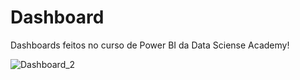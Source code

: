 # Dashboard
Dashboards feitos no curso de Power BI da Data Sciense Academy!

![Dashboard_2](https://user-images.githubusercontent.com/106556028/192166629-23de4736-134f-4837-8819-19c1dd882c20.png)

